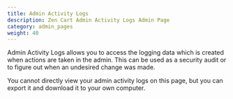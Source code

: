 ```yaml
---
title: Admin Activity Logs 
description: Zen Cart Admin Activity Logs Admin Page 
category: admin_pages
weight: 40 
---
```


Admin Activity Logs allows you to access the logging data which is 
created when actions are taken in the admin.  This can be used as a 
security audit or to figure out when an undesired change was made. 

You cannot directly view your admin activity logs on this page, but you
can export it and download it to your own computer. 

